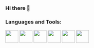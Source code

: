 ### Hi there 👋






### Languages and Tools:
<div>
  <img src="https://img.shields.io/badge/HTML5-E34F26?style=for-the-badge&logo=html5&logoColor=white" width="auto" height="40px">
  <img src="https://img.shields.io/badge/CSS3-1572B6?style=for-the-badge&logo=css3&logoColor=white" width="auto" height="40px">
  <img src="https://img.shields.io/badge/JavaScript-F7DF1E?style=for-the-badge&logo=JavaScript&logoColor=white" width="auto" height="40px">
  <img src="https://img.shields.io/badge/Node.js-43853D?style=for-the-badge&logo=node.js&logoColor=white" width="auto" height="40px">
  <img src="https://img.shields.io/badge/Python-14354C?style=for-the-badge&logo=python&logoColor=white" width="auto" height="40px">
  <img src="https://img.shields.io/badge/Java-ED8B00?style=for-the-badge&logo=openjdk&logoColor=white" width="auto" height="40px">
</div>
